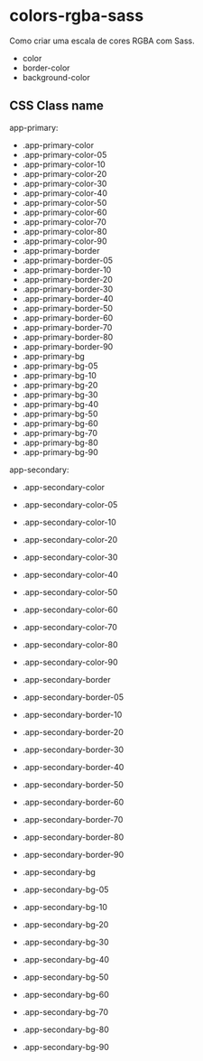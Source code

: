 # colors-rgba-sass
Como criar uma escala de cores RGBA com Sass.
  - color
  - border-color
  - background-color

## CSS Class name 

app-primary:
 - .app-primary-color  
 - .app-primary-color-05 
 - .app-primary-color-10 
 - .app-primary-color-20 
 - .app-primary-color-30 
 - .app-primary-color-40 
 - .app-primary-color-50 
 - .app-primary-color-60 
 - .app-primary-color-70 
 - .app-primary-color-80 
 - .app-primary-color-90 
 - .app-primary-border   
 - .app-primary-border-05
 - .app-primary-border-10
 - .app-primary-border-20
 - .app-primary-border-30
 - .app-primary-border-40
 - .app-primary-border-50
 - .app-primary-border-60
 - .app-primary-border-70
 - .app-primary-border-80
 - .app-primary-border-90
 - .app-primary-bg
 - .app-primary-bg-05
 - .app-primary-bg-10
 - .app-primary-bg-20
 - .app-primary-bg-30
 - .app-primary-bg-40
 - .app-primary-bg-50
 - .app-primary-bg-60
 - .app-primary-bg-70
 - .app-primary-bg-80
 - .app-primary-bg-90
 
app-secondary:
 - .app-secondary-color   
 - .app-secondary-color-05
 - .app-secondary-color-10
 - .app-secondary-color-20
 - .app-secondary-color-30
 - .app-secondary-color-40
 - .app-secondary-color-50
 - .app-secondary-color-60
 - .app-secondary-color-70
 - .app-secondary-color-80
 - .app-secondary-color-90

 - .app-secondary-border    
 - .app-secondary-border-05 
 - .app-secondary-border-10 
 - .app-secondary-border-20 
 - .app-secondary-border-30 
 - .app-secondary-border-40 
 - .app-secondary-border-50 
 - .app-secondary-border-60 
 - .app-secondary-border-70 
 - .app-secondary-border-80 
 - .app-secondary-border-90 

 - .app-secondary-bg
 - .app-secondary-bg-05
 - .app-secondary-bg-10
 - .app-secondary-bg-20
 - .app-secondary-bg-30
 - .app-secondary-bg-40
 - .app-secondary-bg-50
 - .app-secondary-bg-60
 - .app-secondary-bg-70
 - .app-secondary-bg-80
 - .app-secondary-bg-90
